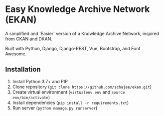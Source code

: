 # Easy Knowledge Archive Network (EKAN)

A simplified and 'Easier' version of a Knowledge Archive Network, inspired from CKAN and DKAN. 

Built with Python, Django, Django-REST, Vue, Bootstrap, and Font Awesome. 

## Installation
1. Install Python 3.7+ and PIP
2. Clone repository (`git clone https://github.com/schajee/ekan.git`)
3. Create virtual environment (`virtualenv env` and `source env/bin/activate`)
4. Install dependencies (`pip install -r requirements.txt`)
5. Run server (`python manage.py runserver`)
